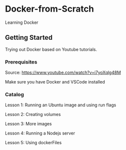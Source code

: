 # Docker-from-Scratch
Learning Docker

## Getting Started

Trying out Docker based on Youtube tutorials.

### Prerequisites

Source: https://www.youtube.com/watch?v=i7yoXqlg48M

Make sure you have Docker and VSCode installed


### Catalog

Lesson 1: Running an Ubuntu image and using run flags

Lesson 2: Creating volumes

Lesson 3: More images

Lesson 4: Running a Nodejs server

Lesson 5: Using dockerFiles

